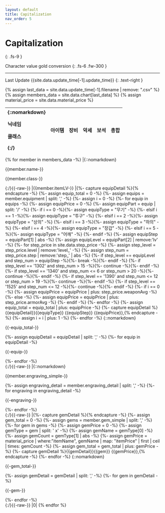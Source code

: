 ```yaml
---
layout: default
title: Capitalization
nav_order: 5
---
```


# Capitalization
{: .fs-9 }

Character value gold conversion
{: .fs-6 .fw-300 }

---

Last Update {{site.data.update_time[-1].update_time}}
{: .text-right }

{% assign last_data = site.data.update_time[-1].filename | remove: ".csv" %}
{% assign members_data = site.data.chart[last_data] %}
{% assign material_price = site.data.material_price %}

| {::nomarkdown}<p>닉네임</p><p>클래스</p>{:/} | 아이템 | 장비 | 악세 | 보석 | 총합 |
|:-|:-:|:-:|:-:|:-:|:-:|
{% for member in members_data -%}
|{::nomarkdown}<p>{{member.name-}}</p><p>{{member.class-}}</p>{:/}{{-raw-}}
|{{member.itemLV-}}
|{%- capture equipDetail %}{% endcapture -%}
{%- assign equip_total = 0 -%}
{%- assign equips = member.equipment | split: ',' -%}
{%- assign i = 0 -%}
{%- for equip in equips -%}
  {%- assign equipPrice = 0 -%}
  {%- assign equipPart = equip | split: '/' -%}
  {%- if i == 0 -%}{%- assign equipType = "무기" -%}
  {%- elsif i == 1 -%}{%- assign equipType = "투구" -%}
  {%- elsif i == 2 -%}{%- assign equipType = "상의" -%}
  {%- elsif i == 3 -%}{%- assign equipType = "하의" -%}
  {%- elsif i == 4 -%}{%- assign equipType = "장갑" -%}
  {%- elsif i == 5 -%}{%- assign equipType = "어깨" -%}
  {%- endif -%}
  {%- assign equipStep = equipPart[1] | abs -%}
  {%- assign equipLevel = equipPart[2] | remove:'lv' -%}
  {%- for step_price in site.data.step_price -%}
    {%- assign step_level = step_price.level | remove:'level_' -%}
    {%- assign step_num = step_price.step | remove:'step_' | abs -%}
    {%- if step_level == equipLevel and step_num > equipStep -%}{%- break -%}{%- endif -%}
    {%- if step_level == '1302' and step_num > 15 -%}{%- continue -%}{%- endif -%}
    {%- if step_level == '1340' and step_num <= 6 or step_num > 20 -%}{%- continue -%}{%- endif -%}
    {%- if step_level == '1390' and step_num <= 12 or step_num > 19 -%}{%- continue -%}{%- endif -%}
    {%- if step_level == '1525' and step_num <= 12 -%}{%- continue -%}{%- endif -%}
    {%- if i == 0 -%}
      {%- assign equipPrice = equipPrice | plus: step_price.weaponAvg -%}
    {%- else -%}
      {%- assign equipPrice = equipPrice | plus: step_price.armorAvg -%}
    {%- endif -%}
  {%- endfor -%}
  {%- assign equip_total = equip_total | plus: equipPrice -%}
  {%- capture equipDetail %}{{equipDetail}}{{equipType}} {{equipStep}} {{equipPrice}},{% endcapture -%}
  {%- assign i = i | plus: 1 -%}
{%- endfor -%}
{::nomarkdown}<p>{{-equip_total-}}</p><div class="detail">
{%- assign equipDetail = equipDetail | split: ',' -%}
{%- for equip in equipDetail -%}
<p>{{-equip-}}</p>
{%- endfor -%}</div>{:/}{{-raw-}}
|{::nomarkdown}<p>{{member.engraving_simple-}}</p><div class="detail">
{%- assign engraving_detail = member.engraving_detail | split: ',' -%}
{%- for engraving in engraving_detail -%}
<p>{{-engraving-}}</p>
{%- endfor -%}</div>{:/}{{-raw-}}
|{%- capture gemDetail %}{% endcapture -%}
{%- assign gem_total = 0 -%}
{%- assign gems = member.gem_simple | split: ',' -%}
{%- for gem in gems -%}
  {%- assign gemPrice = 0 -%}
  {%- assign gemType = gem | split: ' x' -%}
  {%- assign gemName = gemType[0] -%}
  {%- assign gemCount = gemType[1] | abs -%}
  {%- assign gemPrice = material_price | where:"itemName", gemName | map: "itemPrice" | first | ceil | times: gemCount -%}
  {%- assign gem_total = gem_total | plus: gemPrice -%}
  {%- capture gemDetail %}{{gemDetail}}{{gem}} {{gemPrice}},{% endcapture -%}
{%- endfor -%}
{::nomarkdown}<p>{{-gem_total-}}</p><div class="detail">
{%- assign gemDetail = gemDetail | split: ',' -%}
{%- for gem in gemDetail -%}
<p>{{-gem-}}</p>
{%- endfor -%}</div>{:/}{{-raw-}}
|0|
{% endfor %}
